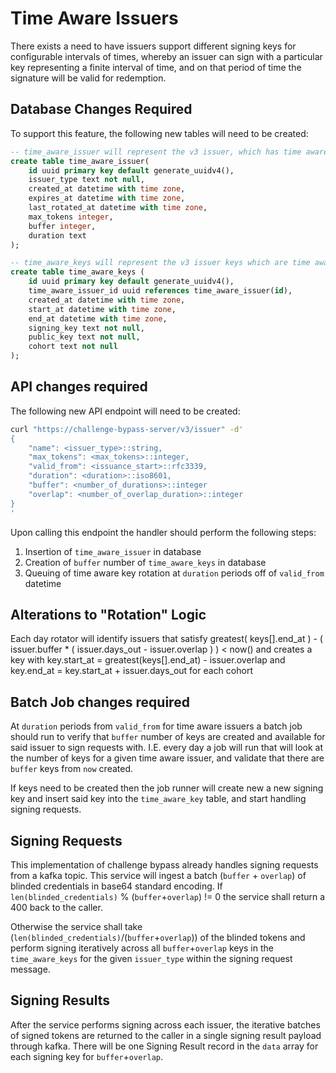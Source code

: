 # Time Aware Issuers

There exists a need to have issuers support different signing keys for configurable
intervals of times, whereby an issuer can sign with a particular key representing a
finite interval of time, and on that period of time the signature will be valid for
redemption.

## Database Changes Required

To support this feature, the following new tables will need to be created:

```sql
-- time_aware_issuer will represent the v3 issuer, which has time aware signing keys
create table time_aware_issuer(
    id uuid primary key default generate_uuidv4(),
    issuer_type text not null,
    created_at datetime with time zone,
    expires_at datetime with time zone,
    last_rotated_at datetime with time zone,
    max_tokens integer,
    buffer integer,
    duration text
);

-- time_aware_keys will represent the v3 issuer keys which are time aware
create table time_aware_keys (
    id uuid primary key default generate_uuidv4(),
    time_aware_issuer_id uuid references time_aware_issuer(id),
    created_at datetime with time zone,
    start_at datetime with time zone,
    end_at datetime with time zone,
    signing_key text not null,
    public_key text not null,
    cohort text not null
);
```

## API changes required

The following new API endpoint will need to be created:

```bash
curl "https://challenge-bypass-server/v3/issuer" -d'
{
    "name": <issuer_type>::string,
    "max_tokens": <max_tokens>::integer,
    "valid_from": <issuance_start>::rfc3339,
    "duration": <duration>::iso8601,
    "buffer": <number_of_durations>::integer
    "overlap": <number_of_overlap_duration>::integer
}
'
```

Upon calling this endpoint the handler should perform the following steps:

1. Insertion of `time_aware_issuer` in database
2. Creation of `buffer` number of `time_aware_keys` in database
3. Queuing of time aware key rotation at `duration` periods off of `valid_from` datetime

## Alterations to "Rotation" Logic

Each day rotator will identify issuers that satisfy greatest( keys[].end_at ) - ( issuer.buffer * ( issuer.days_out - issuer.overlap ) ) < now() and creates a key with key.start_at = greatest(keys[].end_at) - issuer.overlap and key.end_at = key.start_at + issuer.days_out for each cohort

## Batch Job changes required

At `duration` periods from `valid_from` for time aware issuers a batch job should run
to verify that `buffer` number of keys are created and available for said issuer to sign
requests with.  I.E. every day a job will run that will look at the number of keys for a given
time aware issuer, and validate that there are `buffer` keys from `now` created.

If keys need to be created then the job runner will create new a new signing key and insert said
key into the `time_aware_key` table, and start handling signing requests.

## Signing Requests

This implementation of challenge bypass already handles signing requests from a kafka topic.  This service
will ingest a batch (`buffer` + `overlap`) of blinded credentials in base64 standard encoding.  If
`len(blinded_credentials)` % (`buffer`+`overlap`) != 0 the service shall return a 400 back to the caller.

Otherwise the service shall take (`len(blinded_credentials)`/(`buffer`+`overlap`)) of the blinded tokens
and perform signing iteratively across all `buffer`+`overlap` keys in the `time_aware_keys` for the
given `issuer_type` within the signing request message.

## Signing Results

After the service performs signing across each issuer, the iterative batches of signed tokens are
returned to the caller in a single signing result payload through kafka.  There will be one Signing
Result record in the `data` array for each signing key for `buffer`+`overlap`.


